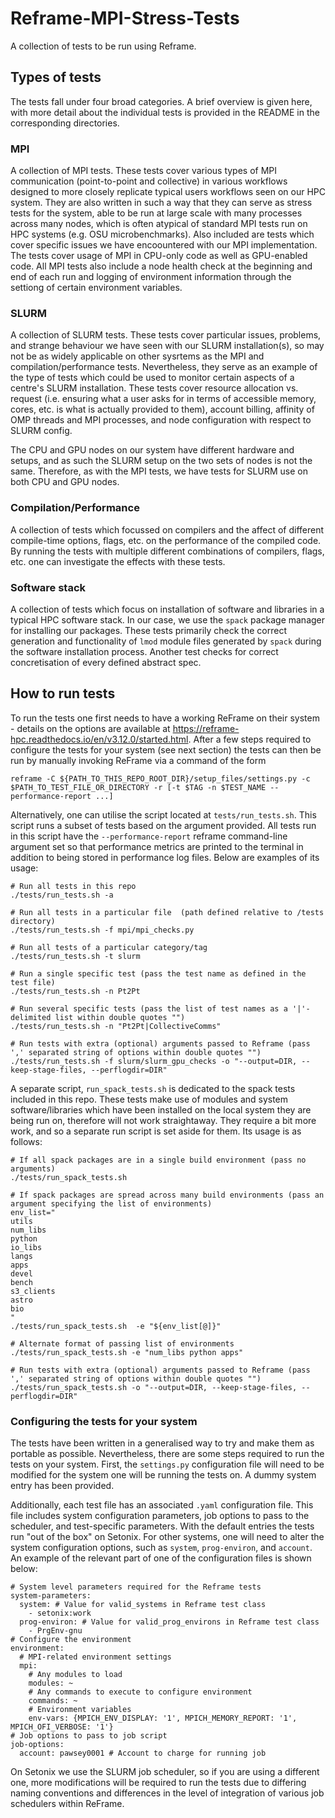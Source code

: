 # Reframe-MPI-Stress-Tests
A collection of tests to be run using Reframe.

## Types of tests

The tests fall under four broad categories. A brief overview is given here, with more detail about the individual tests is provided in the README in the corresponding directories.

### MPI

A collection of MPI tests. These tests cover various types of MPI communication (point-to-point and collective) in various workflows designed to more closely replicate typical users workflows seen on our HPC system. They are also written in such a way that they can serve as stress tests for the system, able to be run at large scale with many processes across many nodes, which is often atypical of standard MPI tests run on HPC systems (e.g. OSU microbenchmarks). Also included are tests which cover specific issues we have encoountered with our MPI implementation. The tests cover usage of MPI in CPU-only code as well as GPU-enabled code. All MPI tests also include a node health check at the beginning and end of each run and logging of environment information through the settiong of certain environment variables.

### SLURM

A collection of SLURM tests. These tests cover particular issues, problems, and strange behaviour we have seen with our SLURM installation(s), so may not be as widely applicable on other sysrtems as the MPI and compilation/performance tests. Nevertheless, they serve as an example of the type of tests which could be used to monitor certain aspects of a centre's SLURM installation. These tests cover resource allocation vs. request (i.e. ensuring what a user asks for in terms of accessible memory, cores, etc. is what is actually provided to them), account billing, affinity of OMP threads and MPI processes, and node configuration with respect to SLURM config.

The CPU and GPU nodes on our system have different hardware and setups, and as such the SLURM setup on the two sets of nodes is not the same. Therefore, as with the MPI tests, we have tests for SLURM use on both CPU and GPU nodes.

### Compilation/Performance

A collection of tests which focussed on compilers and the affect of different compile-time options, flags, etc. on the performance of the compiled code. By running the tests with multiple different combinations of compilers, flags, etc. one can investigate the effects with these tests.

### Software stack

A collection of tests which focus on installation of software and libraries in a typical HPC software stack. In our case, we use the `spack` package manager for installing our packages. These tests primarily check the correct generation and functionality of `lmod` module files generated by `spack` during the software installation process. Another test checks for correct concretisation of every defined abstract spec.

## How to run tests

To run the tests one first needs to have a working ReFrame on their system - details on the options are available at https://reframe-hpc.readthedocs.io/en/v3.12.0/started.html. After a few steps required to configure the tests for your system (see next section) the tests can then be run by manually invoking ReFrame via a command of the form

`reframe -C ${PATH_TO_THIS_REPO_ROOT_DIR}/setup_files/settings.py -c $PATH_TO_TEST_FILE_OR_DIRECTORY -r [-t $TAG -n $TEST_NAME --performance-report ...]`

Alternatively, one can utilise the script located at `tests/run_tests.sh`. This script runs a subset of tests based on the argument provided. All tests run in this script have the `--performance-report` reframe command-line argument set so that performance metrics are printed to the terminal in addition to being stored in performance log files. Below are examples of its usage:

```
# Run all tests in this repo
./tests/run_tests.sh -a

# Run all tests in a particular file  (path defined relative to /tests directory)
./tests/run_tests.sh -f mpi/mpi_checks.py

# Run all tests of a particular category/tag
./tests/run_tests.sh -t slurm

# Run a single specific test (pass the test name as defined in the test file)
./tests/run_tests.sh -n Pt2Pt

# Run several specific tests (pass the list of test names as a '|'-delimited list within double quotes "")
./tests/run_tests.sh -n "Pt2Pt|CollectiveComms"

# Run tests with extra (optional) arguments passed to Reframe (pass ',' separated string of options within double quotes "")
./tests/run_tests.sh -f slurm/slurm_gpu_checks -o "--output=DIR, --keep-stage-files, --perflogdir=DIR"
```

A separate script, `run_spack_tests.sh` is dedicated to the spack tests included in this repo. These tests make use of modules and system software/libraries which have been installed on the local system they are being run on, therefore will not work straightaway. They require a bit more work, and so a separate run script is set aside for them. Its usage is as follows:

```
# If all spack packages are in a single build environment (pass no arguments)
./tests/run_spack_tests.sh

# If spack packages are spread across many build environments (pass an argument specifying the list of environments)
env_list="
utils
num_libs
python
io_libs
langs
apps
devel
bench
s3_clients
astro
bio
"
./tests/run_spack_tests.sh  -e "${env_list[@]}"

# Alternate format of passing list of environments
./tests/run_spack_tests.sh -e "num_libs python apps"

# Run tests with extra (optional) arguments passed to Reframe (pass ',' separated string of options within double quotes "")
./tests/run_spack_tests.sh -o "--output=DIR, --keep-stage-files, --perflogdir=DIR"
```

### Configuring the tests for your system

The tests have been written in a generalised way to try and make them as portable as possible. Nevertheless, there are some steps required to run the tests on your system. First, the `settings.py` configuration file will need to be modified for the system one will be running the tests on. A dummy system entry has been provided.

Additionally, each test file has an associated `.yaml` configuration file. This file includes system configuration parameters, job options to pass to the scheduler, and test-specific parameters. With the default entries the tests run "out of the box" on Setonix. For other systems, one will need to alter the system configuration options, such as `system`, `prog-environ`, and `account`. An example of the relevant part of one of the configuration files is shown below:

```
# System level parameters required for the Reframe tests
system-parameters: 
  system: # Value for valid_systems in Reframe test class
    - setonix:work
  prog-environ: # Value for valid_prog_environs in Reframe test class
    - PrgEnv-gnu
# Configure the environment
environment:
  # MPI-related environment settings
  mpi:
    # Any modules to load
    modules: ~
    # Any commands to execute to configure environment
    commands: ~
    # Environment variables
    env-vars: {MPICH_ENV_DISPLAY: '1', MPICH_MEMORY_REPORT: '1', MPICH_OFI_VERBOSE: '1'}
# Job options to pass to job script
job-options:
  account: pawsey0001 # Account to charge for running job
```

On Setonix we use the SLURM job scheduler, so if you are using a different one, more modifications will be required to run the tests due to differing naming conventions and differences in the level of integration of various job schedulers within ReFrame.
